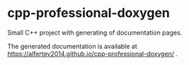 # cpp-professional-doxygen
Small C++ project with generating of documentation pages.

The generated documentation is available at https://alfertev2014.github.io/cpp-professional-doxygen/ .
